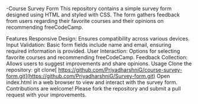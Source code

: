 -Course Survey Form
This repository contains a simple survey form designed using HTML and styled with CSS. The form gathers feedback from users regarding their favorite courses and their opinions on recommending freeCodeCamp.

Features
Responsive Design: Ensures compatibility across various devices.
Input Validation: Basic form fields include name and email, ensuring required information is provided.
User Interaction: Options for selecting favorite courses and recommending freeCodeCamp.
Feedback Collection: Allows users to suggest improvements and share opinions.
Usage
Clone the repository:
git clone[ https://github.com/PriyadharshniG/course-survey-form.git](https://github.com/PriyadharshniG/Survey-form.git)
Open index.html in a web browser to view and interact with the survey form.
Contributions are welcome! Please fork the repository and submit a pull request with your improvements.
